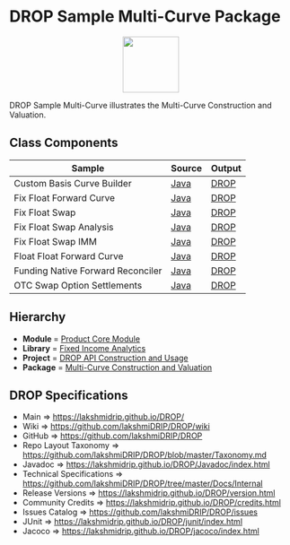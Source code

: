 # DROP Sample Multi-Curve Package

<p align="center"><img src="https://github.com/lakshmiDRIP/DROP/blob/master/DRIP_Logo.gif?raw=true" width="100"></p>

DROP Sample Multi-Curve illustrates the Multi-Curve Construction and Valuation.


## Class Components

 |     Sample     | Source | Output |
 |----------------|--------|--------|
 | Custom Basis Curve Builder | [Java](https://github.com/lakshmiDRIP/DROP/tree/master/src/main/java/org/drip/sample/multicurve/CustomBasisCurveBuilder.java) | [DROP](https://github.com/lakshmiDRIP/DROP/blob/master/drop/org/drip/sample/multicurve/CustomBasisCurveBuilder.drop) |
 | Fix Float Forward Curve | [Java](https://github.com/lakshmiDRIP/DROP/tree/master/src/main/java/org/drip/sample/multicurve/FixFloatForwardCurve.java) | [DROP](https://github.com/lakshmiDRIP/DROP/blob/master/drop/org/drip/sample/multicurve/FixFloatForwardCurve.drop) |
 | Fix Float Swap | [Java](https://github.com/lakshmiDRIP/DROP/tree/master/src/main/java/org/drip/sample/multicurve/FixFloatSwap.java) | [DROP](https://github.com/lakshmiDRIP/DROP/blob/master/drop/org/drip/sample/multicurve/FixFloatSwap.drop) |
 | Fix Float Swap Analysis | [Java](https://github.com/lakshmiDRIP/DROP/tree/master/src/main/java/org/drip/sample/multicurve/FixFloatSwapAnalysis.java) | [DROP](https://github.com/lakshmiDRIP/DROP/blob/master/drop/org/drip/sample/multicurve/FixFloatSwapAnalysis.drop) |
 | Fix Float Swap IMM | [Java](https://github.com/lakshmiDRIP/DROP/tree/master/src/main/java/org/drip/sample/multicurve/FixFloatSwapIMM.java) | [DROP](https://github.com/lakshmiDRIP/DROP/blob/master/drop/org/drip/sample/multicurve/FixFloatSwapIMM.drop) |
 | Float Float Forward Curve | [Java](https://github.com/lakshmiDRIP/DROP/tree/master/src/main/java/org/drip/sample/multicurve/FloatFloatForwardCurve.java) | [DROP](https://github.com/lakshmiDRIP/DROP/blob/master/drop/org/drip/sample/multicurve/FloatFloatForwardCurve.drop) |
 | Funding Native Forward Reconciler | [Java](https://github.com/lakshmiDRIP/DROP/tree/master/src/main/java/org/drip/sample/multicurve/FundingNativeForwardReconciler.java) | [DROP](https://github.com/lakshmiDRIP/DROP/blob/master/drop/org/drip/sample/multicurve/FundingNativeForwardReconciler.drop) |
 | OTC Swap Option Settlements | [Java](https://github.com/lakshmiDRIP/DROP/tree/master/src/main/java/org/drip/sample/multicurve/OTCSwapOptionSettlements.java) | [DROP](https://github.com/lakshmiDRIP/DROP/blob/master/drop/org/drip/sample/multicurve/OTCSwapOptionSettlements.drop) |


## Hierarchy

 <ul>
	<li><b>Module </b> = <a href = "https://github.com/lakshmiDRIP/DROP/tree/master/ProductCore.md">Product Core Module</a></li>
	<li><b>Library</b> = <a href = "https://github.com/lakshmiDRIP/DROP/tree/master/FixedIncomeAnalyticsLibrary.md">Fixed Income Analytics</a></li>
	<li><b>Project</b> = <a href = "https://github.com/lakshmiDRIP/DROP/tree/master/src/main/java/org/drip/sample/README.md">DROP API Construction and Usage</a></li>
	<li><b>Package</b> = <a href = "https://github.com/lakshmiDRIP/DROP/tree/master/src/main/java/org/drip/sample/multicurve/README.md">Multi-Curve Construction and Valuation</a></li>
 </ul>


## DROP Specifications

 * Main                     => https://lakshmidrip.github.io/DROP/
 * Wiki                     => https://github.com/lakshmiDRIP/DROP/wiki
 * GitHub                   => https://github.com/lakshmiDRIP/DROP
 * Repo Layout Taxonomy     => https://github.com/lakshmiDRIP/DROP/blob/master/Taxonomy.md
 * Javadoc                  => https://lakshmidrip.github.io/DROP/Javadoc/index.html
 * Technical Specifications => https://github.com/lakshmiDRIP/DROP/tree/master/Docs/Internal
 * Release Versions         => https://lakshmidrip.github.io/DROP/version.html
 * Community Credits        => https://lakshmidrip.github.io/DROP/credits.html
 * Issues Catalog           => https://github.com/lakshmiDRIP/DROP/issues
 * JUnit                    => https://lakshmidrip.github.io/DROP/junit/index.html
 * Jacoco                   => https://lakshmidrip.github.io/DROP/jacoco/index.html
